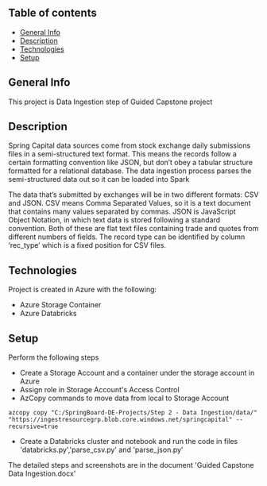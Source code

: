 ## Table of contents
* [General Info](#general-info)
* [Description](#description)
* [Technologies](#technologies)
* [Setup](#setup)


## General Info
This project is Data Ingestion step of Guided Capstone project

## Description
Spring Capital data sources come from stock exchange daily submissions files in a semi-structured text format. This means
the records follow a certain formatting convention like JSON, but don’t obey a tabular structure formatted for a relational database. The data ingestion process parses the semi-structured data out so it can be loaded into Spark

The data that’s submitted by exchanges will be in two different formats: CSV and JSON. CSV means Comma Separated Values, so it is a text document that contains many values separated by commas. JSON is JavaScript Object Notation, in which text data is stored following a standard convention. Both of these are flat text files containing trade and quotes from different numbers of fields. The record type can be identified by column ‘rec_type’ which is a fixed position for CSV files.


## Technologies
Project is created in Azure with the following:
* Azure Storage Container
* Azure Databricks


## Setup

Perform the following steps

* Create a Storage Account and a container under the storage account in Azure
* Assign role in Storage Account's Access Control
* AzCopy commands to move data from local to Storage Account

```
azcopy copy "C:/SpringBoard-DE-Projects/Step 2 - Data Ingestion/data/" "https://ingestresourcegrp.blob.core.windows.net/springcapital" --recursive=true

```

* Create a Databricks cluster and notebook and run the code in files 'databricks.py','parse_csv.py' and 'parse_json.py'

The detailed steps and screenshots are in the document 'Guided Capstone Data Ingestion.docx'
